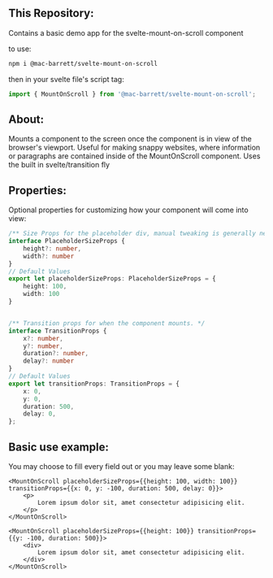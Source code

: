 ## This Repository:
Contains a basic demo app for the svelte-mount-on-scroll component

to use:

```bash
npm i @mac-barrett/svelte-mount-on-scroll
```

then in your svelte file's script tag:
```ts
import { MountOnScroll } from '@mac-barrett/svelte-mount-on-scroll';
```

## About:
Mounts a component to the screen once the component is in view of the browser's viewport.
Useful for making snappy websites, where information or paragraphs are contained inside of the MountOnScroll component.
Uses the built in svelte/transition fly

## Properties:
Optional properties for customizing how your component will come into view:

```ts
/** Size Props for the placeholder div, manual tweaking is generally needed in order to properly mount things in succession as opposed to all at once. */
interface PlaceholderSizeProps {
    height?: number,
    width?: number 
}
// Default Values
export let placeholderSizeProps: PlaceholderSizeProps = {
    height: 100,
    width: 100
}


/** Transition props for when the component mounts. */
interface TransitionProps {
    x?: number,
    y?: number,
    duration?: number,
    delay?: number
}
// Default Values
export let transitionProps: TransitionProps = {
    x: 0,
    y: 0,
    duration: 500,
    delay: 0,
};
```

## Basic use example:
You may choose to fill every field out or you may leave some blank:

```svelte
<MountOnScroll placeholderSizeProps={{height: 100, width: 100}} transitionProps={{x: 0, y: -100, duration: 500, delay: 0}}>
    <p>
        Lorem ipsum dolor sit, amet consectetur adipisicing elit. 
    </p>
</MountOnScroll>

<MountOnScroll placeholderSizeProps={{height: 100}} transitionProps={{y: -100, duration: 500}}>
    <div>
        Lorem ipsum dolor sit, amet consectetur adipisicing elit.
    </div>
</MountOnScroll>
```